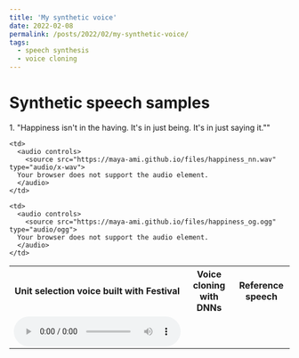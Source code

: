 ```yaml
---
title: 'My synthetic voice'
date: 2022-02-08
permalink: /posts/2022/02/my-synthetic-voice/
tags:
  - speech synthesis
  - voice cloning
---
```


Synthetic speech samples
======

<p>
<p>
<p>1. "Happiness isn't in the having. It's in just being. It's in just saying it.""</p>

<table>
  <tr>
    <th>Unit selection voice built with Festival</th>
    <th>Voice cloning with DNNs</th>
    <th>Reference speech</th>
  </tr>

  <tr>
    <td>
      <audio controls>
        <source src="https://maya-ami.github.io/files/happiness_us.wav" type="audio/x-wav">
      Your browser does not support the audio element.  
      </audio>
    </td>

    <td>
      <audio controls>
        <source src="https://maya-ami.github.io/files/happiness_nn.wav" type="audio/x-wav">
      Your browser does not support the audio element.  
      </audio>
    </td>

    <td>
      <audio controls>
        <source src="https://maya-ami.github.io/files/happiness_og.ogg" type="audio/ogg">
      Your browser does not support the audio element.  
      </audio>
    </td>

  <tr>
</table>
